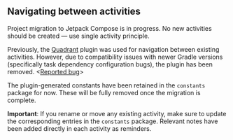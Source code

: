 ## Navigating between activities

Project migration to Jetpack Compose is in progress. No new activities should be created — use single activity principle.

Previously, the [Quadrant](https://github.com/gaelmarhic/Quadrant) plugin was used for navigation between existing activities. However, due to compatibility issues with newer Gradle versions (specifically task dependency configuration bugs), the plugin has been removed. <[Reported bug](https://github.com/gaelmarhic/Quadrant/issues/19#issuecomment-2211802556)>

The plugin-generated constants have been retained in the `constants` package for now. These will be fully removed once the migration is complete.

**Important**: If you rename or move any existing activity, make sure to update the corresponding entries in the `constants` package. Relevant notes have been added directly in each activity as reminders.
